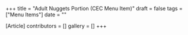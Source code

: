 +++
title = "Adult Nuggets Portion (CEC Menu Item)"
draft = false
tags = ["Menu Items"]
date = ""

[Article]
contributors = []
gallery = []
+++